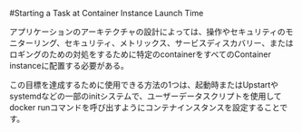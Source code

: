 #Starting a Task at Container Instance Launch Time

アプリケーションのアーキテクチャの設計によっては、操作やセキュリティのモニターリング、セキュリティ、メトリックス、サービスディスカバリー、またはロギングのための対処をするために特定のcontainerをすべてのContainer instanceに配置する必要がある。

この目標を達成するために使用できる方法の1つは、起動時またはUpstartやsystemdなどの一部のinitシステムで、ユーザーデータスクリプトを使用してdocker runコマンドを呼び出すようにコンテナインスタンスを設定することです。
